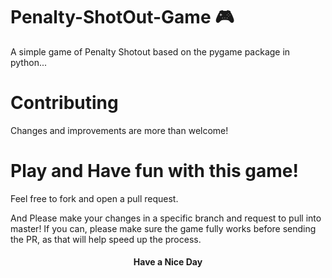# Penalty-ShotOut-Game 🎮
A simple game of Penalty Shotout based on the pygame package in python...
# Contributing
Changes and improvements are more than welcome!

# Play and Have fun with this game!

Feel free to fork and open a pull request.

And Please make your changes in a specific branch and request to pull into master! If you can, please make sure the game fully works before sending the PR, as that will help speed up the process.

<h4 align="center">Have a Nice Day</h4>
